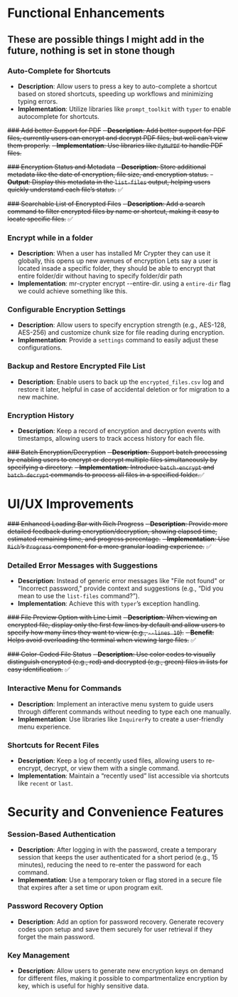 # Functional Enhancements

## These are possible things I might add in the future, nothing is set in stone though

### Auto-Complete for Shortcuts
- **Description**: Allow users to press a key to auto-complete a shortcut based on stored shortcuts, speeding up workflows and minimizing typing errors.
- **Implementation**: Utilize libraries like `prompt_toolkit` with `typer` to enable autocomplete for shortcuts.

~~### Add better Support for PDF~~
~~- **Description**: Add better support for PDF files, currently users can encrypt and decrypt PDF files, but well can't view them properly.~~
~~- **Implementation**: Use libraries like `PyMuPDF` to handle PDF files.~~

~~### Encryption Status and Metadata~~
~~- **Description**: Store additional metadata like the date of encryption, file size, and encryption status.~~
~~- **Output**: Display this metadata in the `list-files` output, helping users quickly understand each file’s status.~~ ✅

~~### Searchable List of Encrypted Files~~
~~- **Description**: Add a search command to filter encrypted files by name or shortcut, making it easy to locate specific files.~~ ✅

### Encrypt while in a folder
- **Description**: When a user has installed Mr Crypter they can use it globally, this opens up new avenues of encryption
Lets say a user is located insade a specific folder, they should be able to encrypt that entire folder/dir without having to specify folder/dir path 
- **Implementation**: mr-crypter encrypt --entire-dir. using a `entire-dir` flag we could achieve something like this.

### Configurable Encryption Settings
- **Description**: Allow users to specify encryption strength (e.g., AES-128, AES-256) and customize chunk size for file reading during encryption.
- **Implementation**: Provide a `settings` command to easily adjust these configurations.

### Backup and Restore Encrypted File List
- **Description**: Enable users to back up the `encrypted_files.csv` log and restore it later, helpful in case of accidental deletion or for migration to a new machine.

### Encryption History
- **Description**: Keep a record of encryption and decryption events with timestamps, allowing users to track access history for each file.

~~### Batch Encryption/Decryption~~
~~- **Description**: Support batch processing by enabling users to encrypt or decrypt multiple files simultaneously by specifying a directory.~~
~~- **Implementation**: Introduce `batch-encrypt` and `batch-decrypt` commands to process all files in a specified folder.~~✅

# UI/UX Improvements

~~### Enhanced Loading Bar with Rich Progress~~
~~- **Description**: Provide more detailed feedback during encryption/decryption, showing elapsed time, estimated remaining time, and progress percentage.~~
~~- **Implementation**: Use `Rich`’s `Progress` component for a more granular loading experience.~~ ✅

### Detailed Error Messages with Suggestions
- **Description**: Instead of generic error messages like "File not found" or "Incorrect password," provide context and suggestions (e.g., “Did you mean to use the `list-files` command?”).
- **Implementation**: Achieve this with `typer`’s exception handling.

~~### File Preview Option with Line Limit~~
~~- **Description**: When viewing an encrypted file, display only the first few lines by default and allow users to specify how many lines they want to view (e.g., `--lines 10`).~~
~~- **Benefit**: Helps avoid overloading the terminal when viewing large files.~~ ✅

~~### Color-Coded File Status~~
~~- **Description**: Use color codes to visually distinguish encrypted (e.g., red) and decrypted (e.g., green) files in lists for easy identification.~~ ✅

### Interactive Menu for Commands
- **Description**: Implement an interactive menu system to guide users through different commands without needing to type each one manually.
- **Implementation**: Use libraries like `InquirerPy` to create a user-friendly menu experience.

### Shortcuts for Recent Files
- **Description**: Keep a log of recently used files, allowing users to re-encrypt, decrypt, or view them with a single command.
- **Implementation**: Maintain a “recently used” list accessible via shortcuts like `recent` or `last`.

# Security and Convenience Features

### Session-Based Authentication
- **Description**: After logging in with the password, create a temporary session that keeps the user authenticated for a short period (e.g., 15 minutes), reducing the need to re-enter the password for each command.
- **Implementation**: Use a temporary token or flag stored in a secure file that expires after a set time or upon program exit.

### Password Recovery Option
- **Description**: Add an option for password recovery. Generate recovery codes upon setup and save them securely for user retrieval if they forget the main password.

### Key Management
- **Description**: Allow users to generate new encryption keys on demand for different files, making it possible to compartmentalize encryption by key, which is useful for highly sensitive data.
